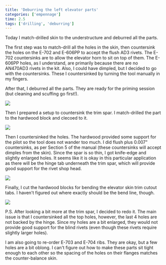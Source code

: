 ```yaml
---
title: 'Deburring the left elevator parts'
categories: ['empennage']
time: 2.5
tags: ['drilling', 'deburring']
---
```


Today I match-drilled skin to the understructure and deburred all the parts.

<!-- more -->

The first step was to match-drill all the holes in the skin, then countersink the holes on the E-702 and E-606PP to accept the flush AD3 rivets. The E-702 countersinks are to allow the elevator horn to sit on top of them. The E-606PP holes, as I understand, are primarily because there are no AN470AD3 rivets in the kit. Also, I could have dimpled, but I decided to go with the countersinks. These I countersinked by turning the tool manually in my fingers.

After that, I deburred all the parts. They are ready for the priming session (but cleaning and scuffing go first!).

![](0-parts-deburred.jpeg)

Then I prepared a setup to countersink the trim spar. I match-drilled the part to the hardwood block and clecoed to it.

![](1-countersinking-setup.jpeg)

Then I countersinked the holes. The hardwood provided some support for the pilot so the tool does not wander too much. I did flush plus 0.007" countersinks, as per Section 5 of the manual (these countersinks will accept dimples from the skin). Since the spar is so thin, I got knife-edge and slightly enlarged holes. It seems like it is okay in this particular application as there will be the hinge tab underneath the trim spar, which will provide good support for the rivet shop head.

![](2-countersinks.jpeg)

Finally, I cut the hardwood blocks for bending the elevator skin trim cutout tabs. I haven't figured out where exactly should be the bend line, though.

![](3-bending-blocks.jpeg)

P.S. After looking a bit more at the trim spar, I decided to redo it. The main issue is that I countersinked all the top holes, however, the last 4 holes are not backed by the hinge. Since my holes are a bit enlarged, they would not provide good support for the blind rivets (even though these rivets require slightly larger holes).

I am also going to re-order E-703 and E-704 ribs. They are okay, but a few holes are a bit oblong. I can't figure out how to make these parts sit tight enough to each other so the spacing of the holes on their flanges matches the counter-balance skin.